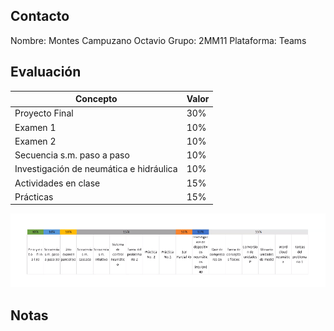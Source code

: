 ## Contacto

Nombre: Montes Campuzano Octavio
Grupo: 2MM11
Plataforma: Teams

## Evaluación
|Concepto|Valor|
|-|-|
|Proyecto Final|30%|
|Examen 1|10%|
|Examen 2|10%|
|Secuencia s.m. paso a paso|10%|
|Investigación de neumática e hidráulica|10%|
|Actividades en clase|15%|
|Prácticas|15%|
![252cf4e42f0d0160e8c4ae15a4a55bcf.png](../../img/d56ee5fa1fa0494e875ed96f7dd66f6b.png)

## Notas